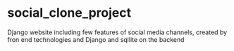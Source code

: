 # social_clone_project
Django website including few features of social media channels, created by fron end technologies and Django and sqllite on the backend
